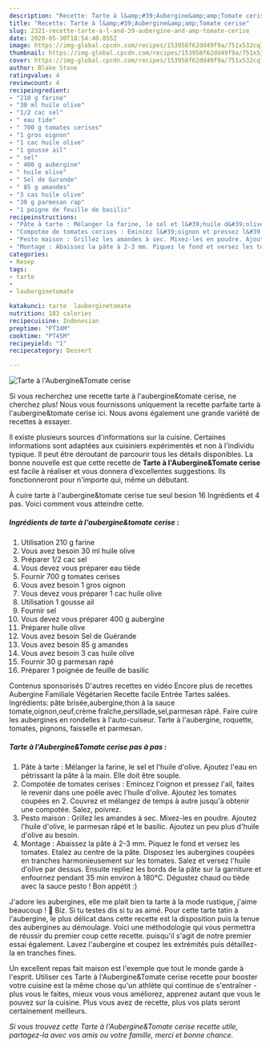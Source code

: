 ```yaml
---
description: "Recette: Tarte à l&amp;#39;Aubergine&amp;amp;Tomate cerise"
title: "Recette: Tarte à l&amp;#39;Aubergine&amp;amp;Tomate cerise"
slug: 2321-recette-tarte-a-l-and-39-aubergine-and-amp-tomate-cerise
date: 2020-05-30T18:54:40.855Z
image: https://img-global.cpcdn.com/recipes/153958f62dd49f9a/751x532cq70/tarte-a-lauberginetomate-cerise-photo-principale-de-la-recette.jpg
thumbnail: https://img-global.cpcdn.com/recipes/153958f62dd49f9a/751x532cq70/tarte-a-lauberginetomate-cerise-photo-principale-de-la-recette.jpg
cover: https://img-global.cpcdn.com/recipes/153958f62dd49f9a/751x532cq70/tarte-a-lauberginetomate-cerise-photo-principale-de-la-recette.jpg
author: Blake Stone
ratingvalue: 4
reviewcount: 4
recipeingredient:
- "210 g farine"
- "30 ml huile olive"
- "1/2 cac sel"
- " eau tide"
- " 700 g tomates cerises"
- "1 gros oignon"
- "1 cac huile olive"
- "1 gousse ail"
- " sel"
- " 400 g aubergine"
- " huile olive"
- " Sel de Gurande"
- " 85 g amandes"
- "3 cas huile olive"
- "30 g parmesan rap"
- "1 poigne de feuille de basilic"
recipeinstructions:
- "Pâte à tarte : Mélanger la farine, le sel et l&#39;huile d&#39;olive. Ajoutez l&#39;eau en pétrissant la pâte à la main. Elle doit être souple."
- "Compotée de tomates cerises : Emincez l&#39;oignon et pressez l&#39;ail, faites le revenir dans une poêle avec l&#39;huile d&#39;olive. Ajoutez les tomates coupées en 2. Couvrez et mélangez de temps à autre jusqu&#39;à obtenir une compotée. Salez, poivrez."
- "Pesto maison : Grillez les amandes à sec. Mixez-les en poudre. Ajoutez l&#39;huile d&#39;olive, le parmesan râpé et le basilic. Ajoutez un peu plus d&#39;huile d&#39;olive au besoin."
- "Montage : Abaissez la pâte à 2-3 mm. Piquez le fond et versez les tomates. Etalez au centre de la pâte. Disposez les aubergines coupées en tranches harmonieusement sur les tomates. Salez et versez l&#39;huile d&#39;olive par dessus. Ensuite repliez les bords de la pâte sur la garniture et enfournez pendant 35 min environ à 180°C. Dégustez chaud ou tiède avec la sauce pesto ! Bon appétit :)"
categories:
- Resep
tags:
- tarte
- 
- lauberginetomate

katakunci: tarte  lauberginetomate 
nutrition: 183 calories
recipecuisine: Indonesian
preptime: "PT34M"
cooktime: "PT45M"
recipeyield: "1"
recipecategory: Dessert

---
```



![Tarte à l&#39;Aubergine&amp;Tomate cerise](https://img-global.cpcdn.com/recipes/153958f62dd49f9a/751x532cq70/tarte-a-lauberginetomate-cerise-photo-principale-de-la-recette.jpg)

Si vous recherchez une recette tarte à l&#39;aubergine&amp;tomate cerise, ne cherchez plus! Nous vous fournissons uniquement la recette parfaite tarte à l&#39;aubergine&amp;tomate cerise ici. Nous avons également une grande variété de recettes à essayer.

Il existe plusieurs sources d'informations sur la cuisine. Certaines informations sont adaptées aux cuisiniers expérimentés et non à l'individu typique. Il peut être déroutant de parcourir tous les détails disponibles. La bonne nouvelle est que cette recette de <strong> Tarte à l&#39;Aubergine&amp;Tomate cerise </strong> est facile à réaliser et vous donnera d’excellentes suggestions. Ils fonctionneront pour n'importe qui, même un débutant.

<!--inarticleads1-->

À cuire tarte à l&#39;aubergine&amp;tomate cerise tue seul besion 16 Ingrédients et 4 pas. Voici comment vous atteindre cette.

##### Ingrédients de tarte à l&#39;aubergine&amp;tomate cerise :

1. Utilisation 210 g farine
1. Vous avez besoin 30 ml huile olive
1. Préparer 1/2 cac sel
1. Vous devez vous préparer  eau tiède
1. Fournir  700 g tomates cerises
1. Vous avez besoin 1 gros oignon
1. Vous devez vous préparer 1 cac huile olive
1. Utilisation 1 gousse ail
1. Fournir  sel
1. Vous devez vous préparer  400 g aubergine
1. Préparer  huile olive
1. Vous avez besoin  Sel de Guérande
1. Vous avez besoin  85 g amandes
1. Vous avez besoin 3 cas huile olive
1. Fournir 30 g parmesan rapé
1. Préparer 1 poignée de feuille de basilic


Contenus sponsorisés D&#39;autres recettes en vidéo Encore plus de recettes Aubergine Familiale Végétarien Recette facile Entrée Tartes salées. Ingrédients: pâte brisée,aubergine,thon à la sauce tomate,oignon,oeuf,crème fraîche,persillade,sel,parmesan râpé. Faire cuire les aubergines en rondelles à l&#39;auto-cuiseur. Tarte à l&#39;aubergine, roquette, tomates, pignons, faisselle et parmesan. 

<!--inarticleads2-->

##### Tarte à l&#39;Aubergine&amp;Tomate cerise pas à pas :

1. Pâte à tarte : Mélanger la farine, le sel et l&#39;huile d&#39;olive. Ajoutez l&#39;eau en pétrissant la pâte à la main. Elle doit être souple.
1. Compotée de tomates cerises : Emincez l&#39;oignon et pressez l&#39;ail, faites le revenir dans une poêle avec l&#39;huile d&#39;olive. Ajoutez les tomates coupées en 2. Couvrez et mélangez de temps à autre jusqu&#39;à obtenir une compotée. Salez, poivrez.
1. Pesto maison : Grillez les amandes à sec. Mixez-les en poudre. Ajoutez l&#39;huile d&#39;olive, le parmesan râpé et le basilic. Ajoutez un peu plus d&#39;huile d&#39;olive au besoin.
1. Montage : Abaissez la pâte à 2-3 mm. Piquez le fond et versez les tomates. Etalez au centre de la pâte. Disposez les aubergines coupées en tranches harmonieusement sur les tomates. Salez et versez l&#39;huile d&#39;olive par dessus. Ensuite repliez les bords de la pâte sur la garniture et enfournez pendant 35 min environ à 180°C. Dégustez chaud ou tiède avec la sauce pesto ! Bon appétit :)


J&#39;adore les aubergines, elle me plait bien ta tarte à la mode rustique, j&#39;aime beaucoup ! 🙂 Biz. Si tu testes dis si tu as aimé. Pour cette tarte tatin à l&#39;aubergine, le plus délicat dans cette recette est la disposition puis la tenue des aubergines au démoulage. Voici une méthodologie qui vous permettra de réussir du premier coup cette recette. puisqu&#39;il s&#39;agit de notre premier essai également. Lavez l&#39;aubergine et coupez les extrémités puis détaillez-la en tranches fines. 

<!--inarticleads1-->

<p>
Un excellent repas fait maison est l'exemple que tout le monde garde à l'esprit. Utiliser ces Tarte à l&#39;Aubergine&amp;Tomate cerise recette pour booster votre cuisine est la même chose qu'un athlète qui continue de s'entraîner - plus vous le faites, mieux vous vous améliorez, apprenez autant que vous le pouvez sur la cuisine. Plus vous avez de recette, plus vos plats seront certainement meilleurs.
</p>

<p>
<i>Si vous trouvez cette Tarte à l&#39;Aubergine&amp;Tomate cerise recette utile, partagez-la avec vos amis ou votre famille, merci et bonne chance.</i>
</p>

